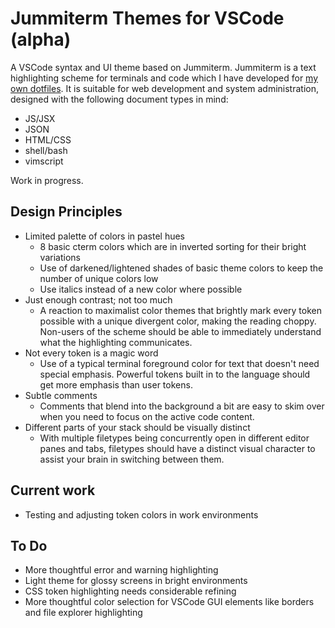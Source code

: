 # Jummiterm Themes for VSCode (alpha)

A VSCode syntax and UI theme based on Jummiterm. Jummiterm is a text highlighting scheme for terminals and code which I have developed for [my own dotfiles](https://github.com/jcherven/dotfiles). It is suitable for web development and system administration, designed with the following document types in mind:

- JS/JSX
- JSON
- HTML/CSS
- shell/bash
- vimscript

Work in progress.

## Design Principles

- Limited palette of colors in pastel hues
  - 8 basic cterm colors which are in inverted sorting for their bright variations
  - Use of darkened/lightened shades of basic theme colors to keep the number of unique colors low
  - Use italics instead of a new color where possible
- Just enough contrast; not too much
  - A reaction to maximalist color themes that brightly mark every token possible with a unique divergent color, making the reading choppy. Non-users of the scheme should be able to immediately understand what the highlighting communicates.
- Not every token is a magic word
  - Use of a typical terminal foreground color for text that doesn't need special emphasis. Powerful tokens built in to the language should get more emphasis than user tokens.
- Subtle comments
  - Comments that blend into the background a bit are easy to skim over when you need to focus on the active code content.
- Different parts of your stack should be visually distinct
  - With multiple filetypes being concurrently open in different editor panes and tabs, filetypes should have a distinct visual character to assist your brain in switching between them.

## Current work

- Testing and adjusting token colors in work environments

## To Do

- More thoughtful error and warning highlighting
- Light theme for glossy screens in bright environments
- CSS token highlighting needs considerable refining
- More thoughtful color selection for VSCode GUI elements like borders and file explorer highlighting

